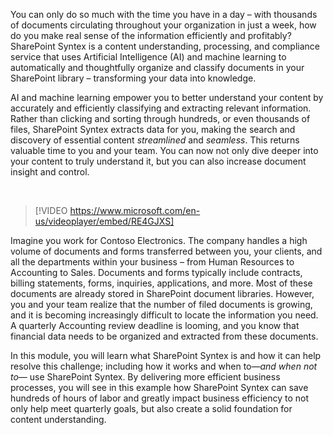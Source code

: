 You can only do so much with the time you have in a day – with thousands of documents circulating throughout your organization in just a week, how do you make real sense of the information efficiently and profitably? SharePoint Syntex is a content understanding, processing, and compliance service that uses Artificial Intelligence (AI) and machine learning to automatically and thoughtfully organize and classify documents in your SharePoint library – transforming your data into knowledge.

AI and machine learning empower you to better understand your content by accurately and efficiently classifying and extracting relevant information. Rather than clicking and sorting through hundreds, or even thousands of files, SharePoint Syntex extracts data for you, making the search and discovery of essential content _streamlined_ and _seamless_. This returns valuable time to you and your team. You can now not only dive deeper into your content to truly understand it, but you can also increase document insight and control.

<br>

> [!VIDEO https://www.microsoft.com/en-us/videoplayer/embed/RE4GJXS]

Imagine you work for Contoso Electronics. The company handles a high volume of documents and forms transferred between you, your clients, and all the departments within your business – from Human Resources to Accounting to Sales. Documents and forms typically include contracts, billing statements, forms, inquiries, applications, and more. Most of these documents are already stored in SharePoint document libraries. However, you and your team realize that the number of filed documents is growing, and it is becoming increasingly difficult to locate the information you need. A quarterly Accounting review deadline is looming, and you know that financial data needs to be organized and extracted from these documents.

In this module, you will learn what SharePoint Syntex is and how it can help resolve this challenge; including how it works and when to&mdash;_and when not to_&mdash; use SharePoint Syntex. By delivering more efficient business processes, you will see in this example how SharePoint Syntex can save hundreds of hours of labor and greatly impact business efficiency to not only help meet quarterly goals, but also create a solid foundation for content understanding.
